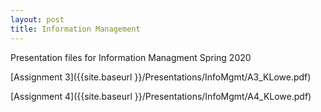 ```yaml
---
layout: post
title: Information Management
---
```


Presentation files for Information Managment Spring 2020

[Assignment 3]({{site.baseurl }}/Presentations/InfoMgmt/A3_KLowe.pdf)


[Assignment 4]({{site.baseurl }}/Presentations/InfoMgmt/A4_KLowe.pdf)

